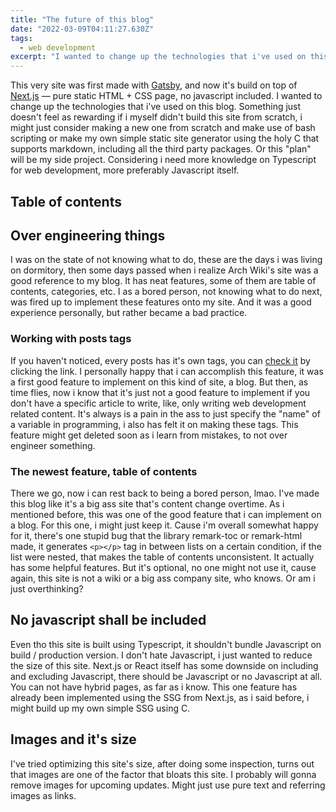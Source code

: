 ```yaml
---
title: "The future of this blog"
date: "2022-03-09T04:11:27.630Z"
tags:
  - web development 
excerpt: "I wanted to change up the technologies that i've used on this blog. Something just doesn't feel as rewarding if i myself didn't build this site from scratch, i might just consider making a new one from scratch and make use of bash scripting or make my own simple static site generator using the holy C that supports markdown."
---
```


This very site was first made with [Gatsby](https://gatsby.org), and now it's build on top of [Next.js](https://nextjs.org) — pure static HTML + CSS page, no javascript included. I wanted to change up the technologies that i've used on this blog. Something just doesn't feel as rewarding if i myself didn't build this site from scratch, i might just consider making a new one from scratch and make use of bash scripting or make my own simple static site generator using the holy C that supports markdown, including all the third party packages. Or this "plan" will be my side project. Considering i need more knowledge on Typescript for web development, more preferably Javascript itself.

## Table of contents

## Over engineering things 

I was on the state of not knowing what to do, these are the days i was living on dormitory, then some days passed when i realize Arch Wiki's site was a good reference to my blog. It has neat features, some of them are table of contents, categories, etc. I as a bored person, not knowing what to do next, was fired up to implement these features onto my site. And it was a good experience personally, but rather became a bad practice.

### Working with posts tags

If you haven't noticed, every posts has it's own tags, you can [check it](/blog/tags) by clicking the link. I personally happy that i can accomplish this feature, it was a first good feature to implement on this kind of site, a blog. But then, as time flies, now i know that it's just not a good feature to implement if you don't have a specific article to write, like, only writing web development related content. It's always is a pain in the ass to just specify the "name" of a variable in programming, i also has felt it on making these tags. This feature might get deleted soon as i learn from mistakes, to not over engineer something.

### The newest feature, table of contents

There we go, now i can rest back to being a bored person, lmao. I've made this blog like it's a big ass site that's content change overtime. As i mentioned before, this was one of the good feature that i can implement on a blog. For this one, i might just keep it. Cause i'm overall somewhat happy for it, there's one stupid bug that the library remark-toc or remark-html made, it generates `<p></p>` tag in between lists on a certain condition, if the list were nested, that makes the table of contents unconsistent. It actually has some helpful features. But it's optional, no one might not use it, cause again, this site is not a wiki or a big ass company site, who knows. Or am i just overthinking?

## No javascript shall be included

Even tho this site is built using Typescript, it shouldn't bundle Javascript on build / production version. I don't hate Javascript, i just wanted to reduce the size of this site. Next.js or React itself has some downside on including and excluding Javascript, there should be Javascript or no Javascript at all. You can not have hybrid pages, as far as i know. This one feature has already been implemented using the SSG from Next.js, as i said before, i might build up my own simple SSG using C.

## Images and it's size

I've tried optimizing this site's size, after doing some inspection, turns out that images are one of the factor that bloats this site. I probably will gonna remove images for upcoming updates. Might just use pure text and referring images as links.

